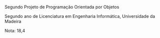Segundo Projeto de Programação Orientada por Objetos

Segundo ano de Licenciatura em Engenharia Informática, Universidade da Madeira

Nota: 18,4
